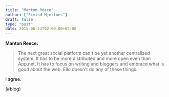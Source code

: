 ```yaml
---
title: "Manton Reece"
author: ["Eivind Hjertnes"]
draft: false
type: "post"
date: 2015-06-23T02:00:00+02:00
---
```


**Manton Reece:**

> The next great social platform can't be yet another centralized
> system. It has to be more distributed and more open even than App.net.
> It has to focus on writing and bloggers and embrace what is good about
> the web. Ello doesn't do any of these things.

I agree.

(#blog)
